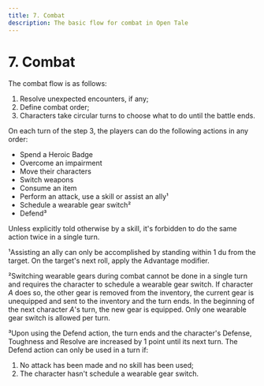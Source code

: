 ```yaml
---
title: 7. Combat
description: The basic flow for combat in Open Tale
---
```


# 7. Combat

The combat flow is as follows:

1. Resolve unexpected encounters, if any;
2. Define combat order;
3. Characters take circular turns to choose what to do until the battle ends.

On each turn of the step 3, the players can do the following actions in any
order:

* Spend a Heroic Badge
* Overcome an impairment
* Move their characters
* Switch weapons
* Consume an item
* Perform an attack, use a skill or assist an ally¹
* Schedule a wearable gear switch²
* Defend³

Unless explicitly told otherwise by a skill, it's forbidden to do the same
action twice in a single turn.

¹Assisting an ally can only be accomplished by standing within 1 du from the
target. On the target's next roll, apply the Advantage modifier.

²Switching wearable gears during combat cannot be done in a single turn and
requires the character to schedule a wearable gear switch. If character *A* does
so, the other gear is removed from the inventory, the current gear is unequipped
and sent to the inventory and the turn ends. In the beginning of the next
character *A*'s turn, the new gear is equipped. Only one wearable gear switch is
allowed per turn.

³Upon using the Defend action, the turn ends and the character's Defense,
Toughness and Resolve are increased by 1 point until its next turn. The Defend
action can only be used in a turn if:

1. No attack has been made and no skill has been used;
2. The character hasn't schedule a wearable gear switch.
